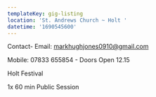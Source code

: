 ```yaml
---
templateKey: gig-listing
location: 'St. Andrews Church ~ Holt '
datetime: '1690545600'
---
```

C﻿ontact- Email: markhughjones0910@gmail.com

Mobile: 07833 655854 - Doors Open 12.15 

H﻿olt Festival

1x 60 min Public Session